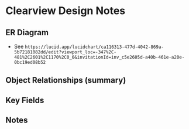# Clearview Design Notes

## ER Diagram
- See `https://lucid.app/lucidchart/ca116313-477d-4042-869a-5b72181082dd/edit?viewport_loc=-347%2C-481%2C2601%2C1170%2C0_0&invitationId=inv_c5e2605d-a40b-461e-a20e-0bc19ed08b52` 

## Object Relationships (summary)


## Key Fields


## Notes


